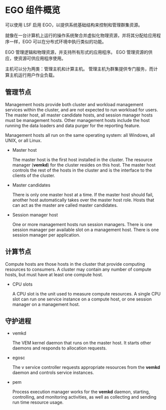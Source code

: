 # EGO 组件概览

可以使用 LSF 启用 EGO，以提供系统基础结构来控制和管理群集资源。

就像在一台计算机上运行的操作系统聚合并虚拟化物理资源，并将其分配给应用程序一样，EGO 可以在分布式环境中执行类似的功能。

EGO 管理逻辑和物理资源，并支持所有形式的应用程序。 EGO 管理资源的供应，使资源可供应用程序使用。

主机可以分为两类：管理主机和计算主机。 管理主机为群集提供专门服务，而计算主机运行用户作业负载。

## 管理节点

Management hosts provide both cluster and workload management services within the cluster, and are not expected to run workload for users. The master host, all master candidate hosts, and session manager hosts must be management hosts. Other management hosts include the host running the data loaders and data purger for the reporting feature.

Management hosts all run on the same operating system: all Windows, all UNIX, or all Linux.

- Master host

  The master host is the first host installed in the cluster. The resource manager (**vemkd**) for the cluster resides on this host. The master host controls the rest of the hosts in the cluster and is the interface to the clients of the cluster.

- Master candidates

  There is only one master host at a time. If the master host should fail, another host automatically takes over the master host role. Hosts that can act as the master are called master candidates.

- Session manager host

  One or more management hosts run session managers. There is one session manager per available slot on a management host. There is one session manager per application.

## 计算节点

Compute hosts are those hosts in the cluster that provide computing resources to consumers. A cluster may contain any number of compute hosts, but must have at least one compute host.

- CPU slots

  A CPU slot is the unit used to measure compute resources. A single CPU slot can run one service instance on a compute host, or one session manager on a management host.

## 守护进程

- vemkd

  The VEM kernel daemon that runs on the master host. It starts other daemons and responds to allocation requests.

- egosc

  The v service controller requests appropriate resources from the **vemkd** daemon and controls service instances.

- pem

  Process execution manager works for the **vemkd** daemon, starting, controlling, and monitoring activities, as well as collecting and sending run time resource usage.